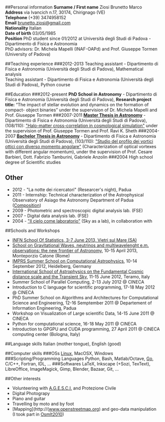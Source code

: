 <!-- 
.. link: 
.. description: 
.. tags: personal, phd, work
.. date: 2013/08/16 23:40:58
.. title: Curriculum vitae
.. slug: curriculum-vitae
-->

##Personal information
**Surname / First name** Ziosi Brunetto Marco    
**Address** via Ivancich n.17, 30174, Chirignago (VE)    
**Telephone** (+39) 3474958152    
**Email** brunetto.ziosi@gmail.com    
**Nationality** Italian    
**Date of birth** 03/05/1985    
**Position** PhD student since 01/2012 at Università degli Studi di Padova - Dipartimento di Fisica e Astronomia    
PhD advisors: Dr. Michela Mapelli (INAF-OAPd) and Prof. Giuseppe Tormen (University of Padova)

##Teaching experience
###2012-2013
Teaching assistant - Dipartimento di Fisica e Astronomia (Università degli Studi di Padova), Mathematical
analysis    
Teaching assistant - Dipartimento di Fisica e Astronomia (Università degli Studi di Padova), Python
course    

##Education
###2012-present 
**PhD School in Astronomy** - Dipartimento di Fisica e Astronomia (Università degli Studi di Padova),
**Research project title:** “The impact of stellar evolution and dynamics on the formation of compact-
object binaries” under the supervision of Dr. Michela Mapelli and Prof. Giuseppe Tormen
###2007-2011
[**Master Thesis in Astronomy**](research/master.html) - Dipartimento di Fisica e Astronomia (Università degli Studi di Padova),
(108/110): ["Halo-matter cross-correlation in cosmological simulation"](../files/masterThesis.pdf) under the supervision of
Prof. Giuseppe Tormen and Prof. Ravi K. Sheth
###2004-2007
[**Bachelor Thesis in Astronomy**](research/bachelor.html) - Dipartimento di Fisica e Astronomia (Università degli Studi di Padova),
(103/110): ["Studio del profilo dei vortici ottici con diverso momento angolare"](../files/bachelorThesis.pdf) (Characterization of
optical vortexes with different angular momentum), under the supervision of Prof. Cesare Barbieri, Dott.
Fabrizio Tamburini, Gabriele Anzolin
###2004
High school degree of Scientific studies

## Other

* 2012 - "La notte dei ricercatori" (Researcer's night), Padua
* 2011 - Internship: Technical characterization of the Astrophysical Observatory of Asiago
the Astronomy Department of Padua ([Composition](../files/CieloLaboratorio-Morin-ZiosiPontiniDelnegro.pdf))
* 2009 - Photometric and spectroscopic digital analysis lab. (FSE)
* 2007 - Digital data analysis lab. (FSE)
* 2004 - ["Il cielo come laboratorio"](http://www.astro.unipd.it/progettoeducativo/) (Sky as a lab), in collaboration with 

##Schools and Workshops
* [INFN School Of Statistics, 3-7 June 2013, Vietri sul Mare (SA)](http://agenda.infn.it/conferenceDisplay.py?confId=5719)
* [School on Gravitational Waves, neutrinos 
and multiwavelenght e.m. observations: the new frontier of Astronomy](http://www.roma1.infn.it/teongrav/VESF/SCHOOL2013_WEBSITE/Vesf_School.html), 10-15 April 2013, Monteporzio Catone (Rome)
* [IMPRS Summer School on Computational Astrophysics](http://www.mpia.de/imprs-hd/SummerSchools/2012/), 10-14 September 2012, Heidelberg, Germany
* [International School of Astrophysics on the Fundamental Cosmic distance scale and the Transient Sky](http://isa2012.oa-teramo.inaf.it/index.php/home), 11-15 June 2012, Teramo, Italy
* Summer School of Parallel Computing, 2-13 July 2012 @ CINECA
* Introduction to C language for scientific programming, 17-18 May 2012 @ CINECA
* PhD Summer School on Algorithms and Architectures for Computational Science and Engineering, 12-16 Semptember 2011 @ Departement of Information Engineering, Padua
* Workshop on Visualization of Large scientific Data, 14-15 June 2011 @ CINECA
* Python for computational science, 16-18 May 2011 @ CINECA
* Introduction to GPGPU and CUDA programming, 27 April 2011 @ CINECA computing center (Bologna, Italy)

##Language skills
Italian (mother tongue), English (good)

##Computer skills
###OSs
[Linux](http://www.ubuntu.org), MacOSX, Windows
###Scripting/Programming Languages
Python, Bash, Matlab/Octave, [Go](http://golang.org), C/C++, Fortran, IDL, ...
###Softwares
LaTeX, Inkscape (+Sozi, TexText), LibreOffice, ImageMagick, Gimp, Blender, Bazaar, Git, ...

##Other interests
* Volunteering with [A.G.E.S.C.I.](http://www.agesci.org) and Protezione Civile
* Digital Photograpy
* Piano and guitar
* Travelling by moto and by foot
* [Mapping](http://(www.openstreetmap.org) and geo-data manipulation 
(I took part in [OsmIt2010](http://www.dicat.unige.it/osmit2010/))
